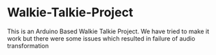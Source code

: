 # Walkie-Talkie-Project
This is an Arduino Based Walkie Talkie Project. We have tried to make it work but there were some issues which resulted in failure of audio transformation
